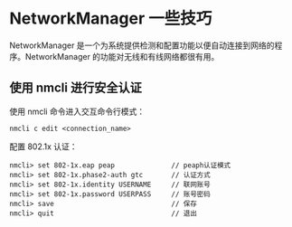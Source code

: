 # NetworkManager 一些技巧

NetworkManager 是一个为系统提供检测和配置功能以便自动连接到网络的程序。NetworkManager 的功能对无线和有线网络都很有用。

## 使用 nmcli 进行安全认证

使用 nmcli 命令进入交互命令行模式：

```shell
nmcli c edit <connection_name>
```

配置 802.1x 认证：

```shell
nmcli> set 802-1x.eap peap              // peaph认证模式
nmcli> set 802-1x.phase2-auth gtc       // 认证方式
nmcli> set 802-1x.identity USERNAME     // 联网账号
nmcli> set 802-1x.password USERPASS     // 账号密码
nmcli> save                             // 保存
nmcli> quit                             // 退出
```
